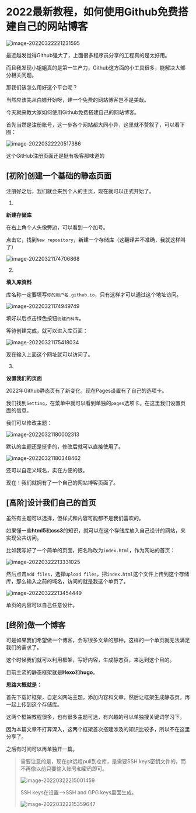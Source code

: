 # 2022最新教程，如何使用Github免费搭建自己的网站博客

![image-20220322221231595](https://ossimg.yzitc.com/2022/03/22/9816bcfe946a0.png)

最近越发觉得Github强大了，上面很多程序员分享的工程真的是太好用。

而且我发现小姐姐真的是第一生产力，Github这方面的小工具很多，能解决大部分相关问题。

那我们该怎么用好这个平台呢？

当然应该先从白嫖开始呀，建一个免费的网站博客岂不是美哉。

今天就来教大家如何使用Github免费搭建自己的网站博客。



首先当然是注册账号，这一步各个网站都大同小异，这里就不赘叙了，可以看下图：

![image-20220322220517386](https://ossimg.yzitc.com/2022/03/22/c3782316e349e.png)

<font>这个GitHub注册页面还是挺有极客那味道的</font>

## [初阶]创建一个基础的静态页面

注册好之后，我们就会来到个人的主页，现在就可以正式开始了。

1.

**新建存储库**

在右上角个人头像旁边，可以看到一个加号。

点击它，找到`New repository`，新建一个存储库（这翻译并不准确，我就这样叫了）

![image-20220321174706868](https://ossimg.yzitc.com/2022/03/21/2d837d0a9c8b4.png)

2.

**填入库资料**

库名称一定要填写`你的用户名.github.io`，只有这样才可以通过这个地址访问。

![image-20220321174949749](https://ossimg.yzitc.com/2022/03/21/eae01b58c9778.png)

填好以后点击绿色按钮`创建资料库`。

等待创建完成，就可以进入库页面：

![image-20220321175418034](https://ossimg.yzitc.com/2022/03/21/82f97d12767f7.png)

现在输入上面这个网址就可以访问了。

3.

**设置我们的页面**

2022年Github静态页有了新变化，现在Pages设置有了自己的选项卡。

我们找到`Setting`，在菜单中就可以看到单独的`pages`选项卡。在这里我们设置页面的信息。

我们可以修改主题：

![image-20220321180002313](https://ossimg.yzitc.com/2022/03/21/75c0c63e9f7a3.png)

默认的主题还是挺多的，修改后就可以直接使用了。

![image-20220321180348462](https://ossimg.yzitc.com/2022/03/21/5d513b37e96f6.png)

还可以自定义域名，实在方便的很。

现在！我们就拥有了一个自己的网站博客页面了。

## [高阶]设计我们自己的首页

虽然有主题可以选择，但样式和内容可能都不是我们喜欢的。

如果懂一些**html5**和**css3**的知识，就可以在这个存储库放入自己设计的网站，来实现公共访问。

比如我写好了一个简单的页面，把名称改为`index.html`，作为网站的首页：

![image-20220322213331025](https://ossimg.yzitc.com/2022/03/22/4651955eefab2.png)

然后点击`Add files`，选择`Upload files`，把`index.html`这个文件上传到这个存储库，那么输入之前的域名，访问的就是我这个单页了。

![image-20220322213454449](https://ossimg.yzitc.com/2022/03/22/04f439594aca9.png)

单页的内容可以自己任意设计。

## [终阶]做一个博客

可是如果我们希望做一个博客，会写很多文章的那种，这样的一个单页就无法满足我们的需求了。

这个时候我们就可以利用框架，写好内容，生成静态页，来达到这个目的。

目前主流的静态框架就是**Hexo**和**hugo**。

**思路大概就是：**

首先下载好框架，自定义网站主题，添加内容和文章，然后让框架生成静态页，再一起上传到这个存储库。

这两个框架教程很多，也有很多主题可选，有兴趣的可以单独搜关键词学习下。

因为本篇文章不打算深入，这两个框架首次搭建涉及的知识比较多，所以不在这里分享了。

之后有时间可以再单独开一篇。

> 需要注意的是，现在git远程pull到仓库，是需要SSH keys密钥文件的，而不再像以前只要输入账号和密码即可。
>
> ![image-20220322215001459](https://ossimg.yzitc.com/2022/03/22/4feaad08f107c.png)
>
> SSH keys在设置--\>SSH and GPG keys里面生成。
>
> ![image-20220322215359647](https://ossimg.yzitc.com/2022/03/22/b34f2bfc51a3b.png)


